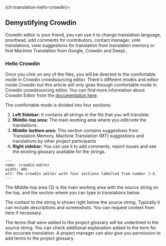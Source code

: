 (ch-translation-hello-crowdin)=

## Demystifying Crowdin

Crowdin editor is your friend, you can use it to change translation language, proofread, add comments for contributors, contact manager, vote translations, view suggestions for translation from translation memory or find Machine Translation from Google, Crowdin and DeepL.

### Hello Crowdin

Once you click on any of the files, you will be directed to the comfortable mode in Crowdin crowdsourcing editor. There's different modes and editor inside Crowdin but this article will only goes through comfortable mode in Crowdin crowdsourcing editor. You can find more information about Crowdin Editor from the [documentation here](https://support.crowdin.com/enterprise/getting-started-for-translators/).

The comfortable mode is divided into four sections:
1. **Left Sidebar:** It contains all strings in the file that you will translate.
2. **Middle-top area:** The main working area where you edit/vote the translations.
3. **Middle-bottom area:** This section contains suggestions from Translation Memory, Machine Translation (MT) suggestions and translations by other project participants
4. **Right sidebar:** You can use it to add comments, report issues and see the existing glossary available for the strings.


```{figure} ../../figures/crowdin-editor.png
---
name: crowdin-editor
width: 90%
alt: The crowdin editor with four sections labelled from number 1-4.
---
```  

The Middle-top area (3) is the main working area with the source string on the top, and the section where you can type in translations below.

The context to the string is shown right below the source string. Typically it can include descriptions and screenshots. You can request context from here if necessary.

The terms that were added to the project glossary will be underlined in the source string. You can check additional explanation added to the term for the accurate translation. A project manager can also give you permission to add terms to the project glossary.
